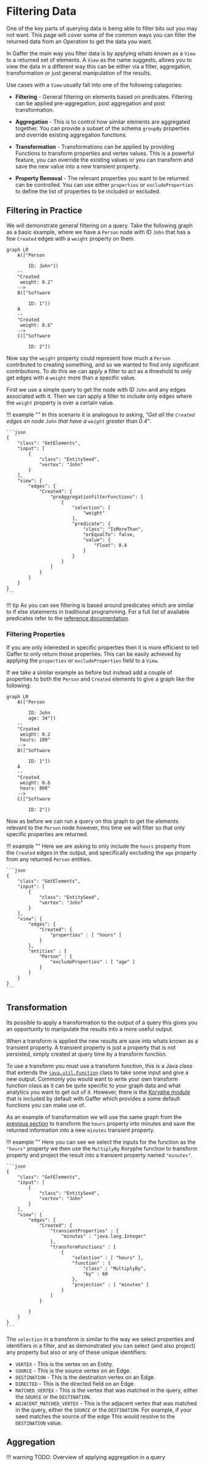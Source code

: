 # Filtering Data

One of the key parts of querying data is being able to filter bits out you may
not want. This page will cover some of the common ways you can filter the
returned data from an Operation to get the data you want.

In Gaffer the main way you filter data is by applying whats known as a `View` to
a returned set of elements. A `View` as the name suggests, allows you to view
the data in a different way this can be either via a filter, aggregation,
transformation or just general manipulation of the results.

Use cases with a `View` usually fall into one of the following catagories:

- **Filtering** - General filtering on elements based on predicates. Filtering
    can be applied pre-aggregation, post aggregation and post transformation.

- **Aggregation** - This is to control how similar elements are aggregated
    together. You can provide a subset of the schema `groupBy` properties and
    override existing aggregation functions.

- **Transformation** - Transformations can be applied by providing Functions to
    transform properties and vertex values. This is a powerful feature, you can
    override the existing values or you can transform and save the new value
    into a new transient property.

- **Property Removal** - The relevant properties you want to be returned can be
    controlled. You can use either `properties` or `excludeProperties` to define
    the list of properties to be included or excluded.

## Filtering in Practice

We will demonstrate general filtering on a query. Take the following graph as a
basic example, where we have a `Person` node with ID `John` that has a few
`Created` edges with a `weight` property on them.

```mermaid
graph LR
    A(["Person

        ID: John"])
    --
    "Created
     weight: 0.2"
    -->
    B(["Software

        ID: 1"])
    A
    --
    "Created
     weight: 0.6"
    -->
    C(["Software

        ID: 2"])
```

Now say the `weight` property could represent how much a `Person` contributed to
creating something, and so we wanted to find only significant contributions. To
do this we can apply a filter to act as a threshold to only get edges with a
`weight` more than a specific value.

First we use a simple query to get the node with ID `John` and any edges
associated with it. Then we can apply a filter to include only edges where the
`weight` property is over a certain value.

!!! example ""
    In this scenario it is analogous to asking, *"Get all the `Created` edges on
    node `John` that have a `weight` greater than 0.4"*.

    ```json
    {
        "class": "GetElements",
        "input": [
            {
                "class": "EntitySeed",
                "vertex": "John"
            }
        ],
        "view": {
            "edges": {
                "Created": {
                    "preAggregationFilterFunctions": [
                        {
                            "selection": [
                                "weight"
                            ],
                            "predicate": {
                                "class": "IsMoreThan",
                                "orEqualTo": false,
                                "value": {
                                    "Float": 0.4
                                }
                            }
                        }
                    ]
                }
            }
        }
    }
    ```

!!! tip
    As you can see filtering is based around predicates which are similar to if
    else statements in traditional programming. For a full list of available
    predicates refer to the [reference documentation](../../../reference/predicates-guide/predicates.md).

### Filtering Properties

If you are only interested in specific properties then it is more efficient to
tell Gaffer to only return those properties. This can be easily achieved by
applying the `properties` or `excludeProperties` field to a `View`.

If we take a similar example as before but instead add a couple of properties
to both the `Person` and `Created` elements to give a graph like the following:

```mermaid
graph LR
    A(["Person

        ID: John
        age: 34"])
    --
    "Created
     weight: 0.2
     hours: 100"
    -->
    B(["Software

        ID: 1"])
    A
    --
    "Created
     weight: 0.6
     hours: 800"
    -->
    C(["Software

        ID: 2"])
```

Now as before we can run a query on this graph to get the elements relevant to
the `Person` node however, this time we will filter so that only specific
properties are returned.

!!! example ""
    Here we are asking to only include the `hours` property from the `Created`
    edges in the output, and specifically excluding the `age` property from any
    returned `Person` entities.

    ```json
    {
        "class": "GetElements",
        "input": [
            {
                "class": "EntitySeed",
                "vertex": "John"
            }
        ],
        "view": {
            "edges": {
                "Created": {
                    "properties" : [ "hours" ]
                }
            },
            "entities" : {
                "Person" : {
                    "excludeProperties" : [ "age" ]
                }
            }
        }
    }
    ```

## Transformation

Its possible to apply a transformation to the output of a query this gives you
an opportunity to manipulate the results into a more useful output.

When a transform is applied the new results are save into whats known as a
transient property. A transient property is just a property that is not
persisted, simply created at query time by a transform function.

To use a transform you must use a transform function, this is a Java class
that extends the [`java.util.Function`](https://docs.oracle.com/javase/8/docs/api/java/util/function/Function.html)
class to take some input and give a new output. Commonly you would want to
write your own transform function class as it can be quite specific to your
graph data and what analytics you want to get out of it. However, there is
the [Koryphe module](../../../reference/functions-guide/koryphe-functions.md)
that is included by default with Gaffer which provides a some default functions
you can make use of.

As an example of transformation we will use the same graph from the [previous
section](#filtering-properties) to transform the `hours` property into minutes
and save the returned information into a new `minutes` transient property.

!!! example ""
    Here you can see we select the inputs for the function as the `"hours"`
    property we then use the `MultiplyBy` Koryphe function to transform property
    and project the result into a transient property named `"minutes"`.

    ```json
    {
        "class": "GetElements",
        "input": [
            {
                "class": "EntitySeed",
                "vertex": "John"
            }
        ],
        "view": {
            "edges": {
                "Created": {
                    "transientProperties" : {
                        "minutes" : "java.lang.Integer"
                    },
                    "transformFunctions" : [
                        {
                            "selection" : [ "hours" ],
                            "function" : {
                                "class" : "MultiplyBy",
                                "by" : 60
                            },
                            "projection" : [ "minutes" ]
                        }
                    ]
                }

            }
        }
    }
    ```

The `selection` in a transform is similar to the way we select properties and
identifiers in a filter, and as demonstrated you can select (and also project)
any property but also or any of these unique identifiers:

- `VERTEX` - This is the vertex on an Entity.
- `SOURCE` - This is the source vertex on an Edge.
- `DESTINATION` - This is the destination vertex on an Edge.
- `DIRECTED` - This is the directed field on an Edge.
- `MATCHED_VERTEX` - This is the vertex that was matched in the query, either
  the `SOURCE` or the `DESTINATION`.
- `ADJACENT_MATCHED_VERTEX` - This is the adjacent vertex that was matched in
  the query, either the `SOURCE` or the `DESTINATION`. For example, if your seed
  matches the source of the edge This would resolve to the `DESTINATION` value.

## Aggregation

!!! warning
    TODO: Overview of applying aggregation in a query

